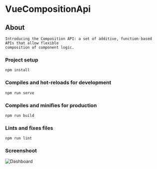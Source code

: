 # VueCompositionApi

## About
    Introducing the Composition API: a set of additive, function-based APIs that allow flexible 
    composition of component logic.

### Project setup
```
npm install
```

### Compiles and hot-reloads for development
```
npm run serve
```

### Compiles and minifies for production
```
npm run build
```

### Lints and fixes files
```
npm run lint
```
### Screenshoot
![Dashboard](public/captured.png "This is the Captured")